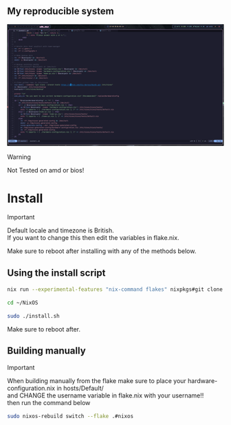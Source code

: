 ## My reproducible system

![Screenshot](./assets/preview.png)

> [!WARNING]
> <p>Not Tested on amd or bios!<br>

# Install
> [!IMPORTANT]
> <p>Default locale and timezone is British.<br>
> If you want to change this then edit the variables in flake.nix.</p>

Make sure to reboot after installing with any of the methods below.
## Using the install script
```bash
nix run --experimental-features "nix-command flakes" nixpkgs#git clone https://github.com/Sly-Harvey/NixOS.git ~/NixOS
```
```bash
cd ~/NixOS
```
```bash
sudo ./install.sh
```
Make sure to reboot after.
## Building manually
> [!IMPORTANT]
> <p>When building manually from the flake make sure to place your hardware-configuration.nix in hosts/Default/<br>
> and CHANGE the username variable in flake.nix with your username!!<br>
> then run the command below</p>
```bash
sudo nixos-rebuild switch --flake .#nixos
```
